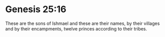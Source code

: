 # Genesis 25:16

These are the sons of Ishmael and these are their names, by their villages and by their encampments, twelve princes according to their tribes.

